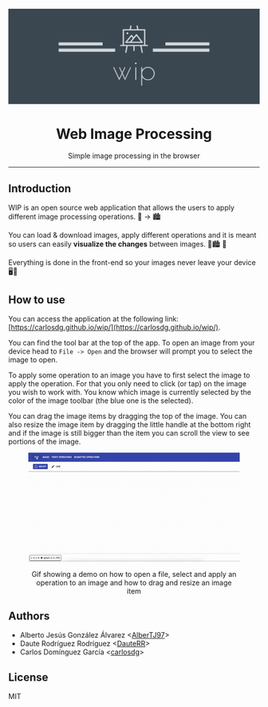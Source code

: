 <p align="center">
  <img src="doc/resources/images/wide_logo.png">
</p>

<h1 align="center">Web Image Processing</h1>
<p align="center"> Simple image processing in the browser </p>

---

## Introduction

WIP is an open source web application that allows the users to apply different image processing operations. 🌆 → 🏙

You can load & download images, apply different operations and it is meant so users can easily **visualize the changes** between images. 🌆🏙 🤔

Everything is done in the front-end so your images never leave your device 🖥🔐

## How to use

You can access the application at the following link: [https://carlosdg.github.io/wip/](https://carlosdg.github.io/wip/).

You can find the tool bar at the top of the app. To open an image from your device head to `File -> Open` and the browser will prompt you to select the image to open.

To apply some operation to an image you have to first select the image to apply the operation. For that you only need to click (or tap) on the image you wish to work with. You know which image is currently selected by the color of the image toolbar (the blue one is the selected).

You can drag the image items by dragging the top of the image. You can also resize the image item by dragging the little handle at the bottom right and if the image is still bigger than the item you can scroll the view to see portions of the image.

<figure align="center">
  <img src="doc/resources/images/demo.gif" alt="Demo gif showing how to open a file, select and apply an operation to an image and how to drag and resize an image item">
  <p><caption>Gif showing a demo on how to open a file, select and apply an operation to an image and how to drag and resize an image item</caption></p>
</figure>

## Authors

- Alberto Jesús González Álvarez &lt;[AlberTJ97](https://github.com/AlberTJ97)&gt;
- Daute Rodríguez Rodríguez &lt;[DauteRR](https://github.com/DauteRR)&gt;
- Carlos Domínguez García &lt;[carlosdg](https://github.com/carlosdg)&gt;

## License

MIT
